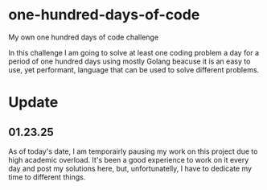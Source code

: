 # one-hundred-days-of-code
My own one hundred days of code challenge

In this challenge I am going to solve at least one coding problem a day for a period of one hundred days
using mostly Golang beacuse it is an easy to use, yet performant, language that can be used to solve
different problems.

# Update
## 01.23.25
As of today's date, I am temporairly pausing my work on this project due to high academic overload. It's been
a good experience to work on it every day and post my solutions here, but, unfortunatelly, I have to dedicate
my time to different things.
